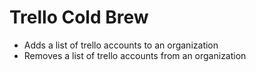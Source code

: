 # Trello Cold Brew
* Adds a list of trello accounts to an organization
* Removes a list of trello accounts from an organization

